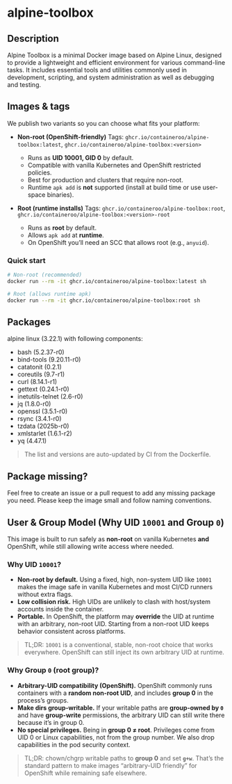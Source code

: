 # alpine-toolbox

## Description

Alpine Toolbox is a minimal Docker image based on Alpine Linux, designed to provide a lightweight and efficient environment for various command-line tasks. It includes essential tools and utilities commonly used in development, scripting, and system administration as well as debugging and testing.

## Images & tags

We publish two variants so you can choose what fits your platform:

- **Non-root (OpenShift-friendly)**
  Tags: `ghcr.io/containeroo/alpine-toolbox:latest`, `ghcr.io/containeroo/alpine-toolbox:<version>`
  - Runs as **UID 10001, GID 0** by default.
  - Compatible with vanilla Kubernetes and OpenShift restricted policies.
  - Best for production and clusters that require non-root.
  - Runtime `apk add` is **not** supported (install at build time or use user-space binaries).

- **Root (runtime installs)**
  Tags: `ghcr.io/containeroo/alpine-toolbox:root`, `ghcr.io/containeroo/alpine-toolbox:<version>-root`
  - Runs as **root** by default.
  - Allows `apk add` at **runtime**.
  - On OpenShift you’ll need an SCC that allows root (e.g., `anyuid`).

### Quick start

```bash
# Non-root (recommended)
docker run --rm -it ghcr.io/containeroo/alpine-toolbox:latest sh

# Root (allows runtime apk)
docker run --rm -it ghcr.io/containeroo/alpine-toolbox:root sh
```

## Packages

alpine linux (3.22.1) with following components:

- bash (5.2.37-r0)
- bind-tools (9.20.11-r0)
- catatonit (0.2.1)
- coreutils (9.7-r1)
- curl (8.14.1-r1)
- gettext (0.24.1-r0)
- inetutils-telnet (2.6-r0)
- jq (1.8.0-r0)
- openssl (3.5.1-r0)
- rsync (3.4.1-r0)
- tzdata (2025b-r0)
- xmlstarlet (1.6.1-r2)
- yq (4.47.1)

> The list and versions are auto-updated by CI from the Dockerfile.

## Package missing?

Feel free to create an issue or a pull request to add any missing package you need. Please keep the image small and follow naming conventions.

## User & Group Model (Why UID `10001` and Group `0`)

This image is built to run safely as **non-root** on vanilla Kubernetes **and** OpenShift, while still allowing write access where needed.

### Why UID `10001`?

- **Non-root by default.** Using a fixed, high, non-system UID like `10001` makes the image safe in vanilla Kubernetes and most CI/CD runners without extra flags.
- **Low collision risk.** High UIDs are unlikely to clash with host/system accounts inside the container.
- **Portable.** In OpenShift, the platform may **override** the UID at runtime with an arbitrary, non-root UID. Starting from a non-root UID keeps behavior consistent across platforms.

> TL;DR: `10001` is a conventional, stable, non-root choice that works everywhere. OpenShift can still inject its own arbitrary UID at runtime.

### Why Group `0` (root group)?

- **Arbitrary-UID compatibility (OpenShift).** OpenShift commonly runs containers with a **random non-root UID**, and includes **group 0** in the process’s groups.
- **Make dirs group-writable.** If your writable paths are **group-owned by `0`** and have **group-write** permissions, the arbitrary UID can still write there because it’s in group 0.
- **No special privileges.** Being in **group 0 ≠ root**. Privileges come from UID 0 or Linux capabilities, not from the group number. We also drop capabilities in the pod security context.

> TL;DR: chown/chgrp writable paths to **group 0** and set **`g+w`**. That’s the standard pattern to make images “arbitrary-UID friendly” for OpenShift while remaining safe elsewhere.
